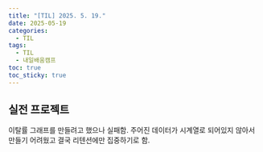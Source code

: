 ```yaml
---
title: "[TIL] 2025. 5. 19."
date: 2025-05-19
categories:
  - TIL
tags:
  - TIL
  - 내일배움캠프
toc: true
toc_sticky: true
---
```

## 실전 프로젝트

이탈률 그래프를 만들려고 했으나 실패함.
주어진 데이터가 시계열로 되어있지 않아서 만들기 어려웠고 결국 리텐션에만 집중하기로 함.